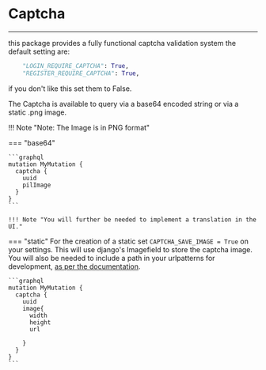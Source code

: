# Captcha

---
this package provides a fully functional captcha validation system
the default setting are:

```py
    "LOGIN_REQUIRE_CAPTCHA": True,
    "REGISTER_REQUIRE_CAPTCHA": True,
```
if you don't like this set them to False.

The Captcha is available to query via a base64 encoded string or via a static .png image.

!!! Note "Note: The Image is in PNG format"

=== "base64"

    ```graphql
    mutation MyMutation {
      captcha {
        uuid
        pilImage
      }
    }
    ```

    !!! Note "You will further be needed to implement a translation in the UI."


=== "static"
    For the creation of a static set `CAPTCHA_SAVE_IMAGE = True` on your settings.
    This will use django's Imagefield to store the captcha image.
    You will also be needed to include a path in your urlpatterns for development,
    [as per the documentation](https://docs.djangoproject.com/en/4.0/howto/static-files/#serving-files-uploaded-by-a-user-during-development).

    ```graphql
    mutation MyMutation {
      captcha {
        uuid
        image{
          width
          height
          url

        }
      }
    }
    ```
